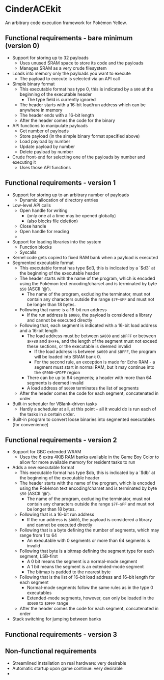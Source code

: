 # CinderACEkit

An arbitrary code execution framework for Pokémon Yellow.

## Functional requirements - bare minimum (version 0)

- Support for storing up to 32 payloads
  - Uses unused SRAM space to store its code and the payloads
  - Manages SRAM as a very crude filesystem
- Loads into memory only the payloads you want to execute
  - The payload to execute is selected via an API call
- Simple binary format
  - This executable format has type 0, this is indicated by a `$00` at the beginning of the executable header
    - The type field is currently ignored
  - The header starts with a 16-bit load/run address which can be anywhere in memory
  - The header ends with a 16-bit length
  - After the header comes the code for the binary
- API functions to manipulate payloads
  - Get number of payloads
  - Store payload (in the simple binary format specified above)
  - Load payload by number
  - Update payload by number
  - Delete payload by number
- Crude front-end for selecting one of the payloads by number and executing it
  - Uses those API functions

## Functional requirements - version 1

- Support for storing up to an arbitrary number of payloads
  - Dynamic allocation of directory entries
- Low-level API calls
  - Open handle for writing
    - (only one at a time may be opened globally)
    - (also blocks file deletion)
  - Close handle
  - Open handle for reading
  - 
- Support for loading libraries into the system
  - Function blocks
  - Syscalls
- Kernel code gets copied to fixed RAM bank when a payload is executed
- Segmented executable format
  - This executable format has type $d3, this is indicated by a `$d3` at the beginning of the executable header
  - The header starts with the name of the program, which is encoded using the Pokémon text encoding/charset and is terminated by byte `$50` (ASCII '@').
    - The name of the program, excluding the terminator, must not contain any characters outside the range `$7F`-`$FF` and must not be longer than 18 bytes.
  - Following that name is a 16-bit run address
    - If the run address is `$0000`, the payload is considered a library and cannot be executed directly
  - Following that, each segment is indicated with a 16-bit load address and a 16-bit length
    - The load address must be between `$A000` and `$DFFF` or between `$FF80` and `$FFFE`, and the length of the segment must not exceed these sections, or the executable is deemed invalid
      - If the load address is between `$A000` and `$BFFF`, the program will be loaded into SRAM bank 0.
      - For the second rule, an exception is made for Echo RAM - a segment must start in normal RAM, but it may continue into the `$E000`-`$FDFF` region
    - There can be up to 64 segments; a header with more than 64 segments is deemed invalid
    - A load address of `$0000` terminates the list of segments
  - After the header comes the code for each segment, concatenated in order
- Built-in scheduler for VBlank-driven tasks
  - Hardly a scheduler at all, at this point - all it would do is run each of the tasks in a certain order.
- Built-in program to convert loose binaries into segmented executables (for convenience)

## Functional requirements - version 2

- Support for GBC extended WRAM
  - Uses the 6 extra 4KiB RAM banks available in the Game Boy Color to allow for more available memory for resident tasks to run
- Adds a new executable format
  - This executable format has type $db, this is indicated by a `$db` at the beginning of the executable header
  - The header starts with the name of the program, which is encoded using the Pokémon text encoding/charset and is terminated by byte `$50` (ASCII '@').
    - The name of the program, excluding the terminator, must not contain any characters outside the range `$7F`-`$FF` and must not be longer than 18 bytes.
  - Following that is a 16-bit run address
    - If the run address is `$0000`, the payload is considered a library and cannot be executed directly
  - Following that is a byte defining the number of segments, which may range from 1 to 64
    - An executable with 0 segments or more than 64 segments is invalid
  - Following that byte is a bitmap defining the segment type for each segment, LSB-first
    - A 0 bit means the segment is a normal-mode segment
    - A 1 bit means the segment is an extended-mode segment
    - The bitmap is padded to the nearest byte
  - Following that is the list of 16-bit load address and 16-bit length for each segment
    - Normal-mode segments follow the same rules as in the type 0 executables
    - Extended-mode segments, however, can only be loaded in the `$D000` to `$DFFF` range
  - After the header comes the code for each segment, concatenated in order
- Stack switching for jumping between banks

## Functional requirements - version 3


## Non-functional requirements

- Streamlined installation on real hardware: very desirable
- Automatic startup upon game continue: very desirable
- 

